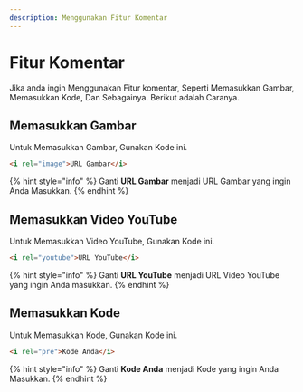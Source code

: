 ```yaml
---
description: Menggunakan Fitur Komentar
---
```


# Fitur Komentar

Jika anda ingin Menggunakan Fitur komentar, Seperti Memasukkan Gambar, Memasukkan Kode, Dan Sebagainya. Berikut adalah Caranya.

## Memasukkan Gambar

Untuk Memasukkan Gambar, Gunakan Kode ini.

```html
<i rel="image">URL Gambar</i>
```

{% hint style="info" %}
Ganti **URL Gambar** menjadi URL Gambar yang ingin Anda Masukkan.
{% endhint %}

## Memasukkan Video YouTube

Untuk Memasukkan Video YouTube, Gunakan Kode ini.

```html
<i rel="youtube">URL YouTube</i>
```

{% hint style="info" %}
Ganti **URL YouTube** menjadi URL Video YouTube yang ingin Anda masukkan.
{% endhint %}

## Memasukkan Kode

Untuk Memasukkan Kode, Gunakan Kode ini.

```html
<i rel="pre">Kode Anda</i>
```

{% hint style="info" %}
Ganti **Kode Anda** menjadi Kode yang ingin Anda Masukkan.
{% endhint %}
